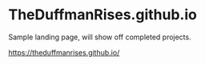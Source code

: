 # TheDuffmanRises.github.io

Sample landing page, will show off completed projects.

https://theduffmanrises.github.io/

